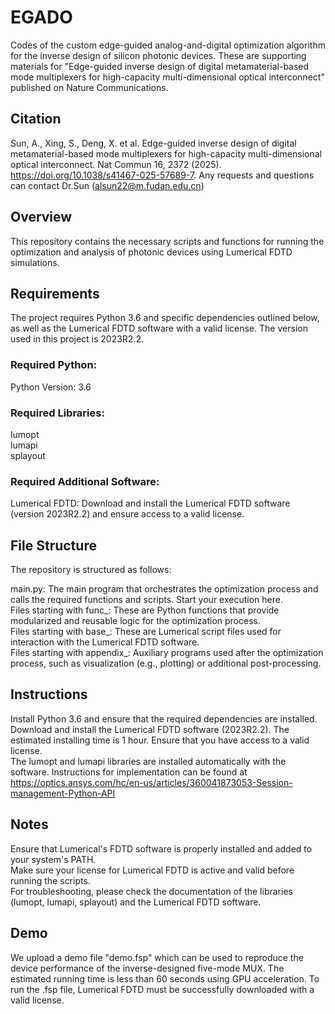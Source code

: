 # EGADO
Codes of the custom edge-guided analog-and-digital optimization algorithm for the inverse design of silicon photonic devices.
These are supporting materials for "Edge-guided inverse design of digital metamaterial-based mode multiplexers for high-capacity multi-dimensional optical interconnect" published on Nature Communications.  
## Citation
Sun, A., Xing, S., Deng, X. et al. Edge-guided inverse design of digital metamaterial-based mode multiplexers for high-capacity multi-dimensional optical interconnect. Nat Commun 16, 2372 (2025). https://doi.org/10.1038/s41467-025-57689-7.  Any requests and questions can contact Dr.Sun (alsun22@m.fudan.edu.cn)
## Overview
This repository contains the necessary scripts and functions for running the optimization and analysis of photonic devices using Lumerical FDTD simulations. 
## Requirements
The project requires Python 3.6 and specific dependencies outlined below, as well as the Lumerical FDTD software with a valid license. The version used in this project is 2023R2.2.
### Required Python:
Python Version: 3.6
### Required Libraries:
lumopt  
lumapi  
splayout
### Required Additional Software:
Lumerical FDTD: Download and install the Lumerical FDTD software (version 2023R2.2) and ensure access to a valid license.
## File Structure
The repository is structured as follows:

main.py: The main program that orchestrates the optimization process and calls the required functions and scripts. Start your execution here.  
Files starting with func_: These are Python functions that provide modularized and reusable logic for the optimization process.  
Files starting with base_: These are Lumerical script files used for interaction with the Lumerical FDTD software.  
Files starting with appendix_: Auxiliary programs used after the optimization process, such as visualization (e.g., plotting) or additional post-processing.  
## Instructions
Install Python 3.6 and ensure that the required dependencies are installed.  
Download and install the Lumerical FDTD software (2023R2.2). The estimated installing time is 1 hour. Ensure that you have access to a valid license.  
The lumopt and lumapi libraries are installed automatically with the software. Instructions for implementation can be found at https://optics.ansys.com/hc/en-us/articles/360041873053-Session-management-Python-API

## Notes
Ensure that Lumerical's FDTD software is properly installed and added to your system's PATH.  
Make sure your license for Lumerical FDTD is active and valid before running the scripts.  
For troubleshooting, please check the documentation of the libraries (lumopt, lumapi, splayout) and the Lumerical FDTD software.

## Demo
We upload a demo file "demo.fsp" which can be used to reproduce the device performance of the inverse-designed five-mode MUX. The estimated running time is less than 60 seconds using GPU acceleration. To run the .fsp file, Lumerical FDTD must be successfully downloaded with a valid license.
